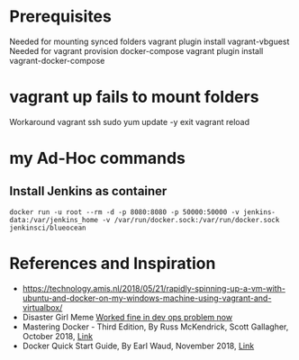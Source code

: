 # Prerequisites
Needed for mounting synced folders
    vagrant plugin install vagrant-vbguest
Needed for vagrant provision docker-compose
    vagrant plugin install vagrant-docker-compose

# vagrant up fails to mount folders
Workaround
    vagrant ssh
    sudo yum update -y
    exit
    vagrant reload

# my Ad-Hoc commands
## Install Jenkins as container
`docker run -u root --rm -d -p 8080:8080 -p 50000:50000 -v jenkins-data:/var/jenkins_home -v /var/run/docker.sock:/var/run/docker.sock jenkinsci/blueocean`

# References and Inspiration
* https://technology.amis.nl/2018/05/21/rapidly-spinning-up-a-vm-with-ubuntu-and-docker-on-my-windows-machine-using-vagrant-and-virtualbox/
* Disaster Girl Meme [Worked fine in dev ops problem now](http://www.developermemes.com/2013/12/13/worked-fine-dev-ops-problem-now/)
* Mastering Docker - Third Edition, By Russ McKendrick, Scott Gallagher, October 2018, [Link](https://www.packtpub.com/virtualization-and-cloud/mastering-docker-third-edition)
* Docker Quick Start Guide, By Earl Waud, November 2018, [Link](https://www.packtpub.com/networking-and-servers/docker-quick-start-guide)

